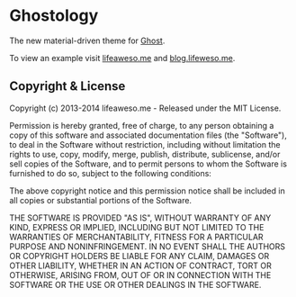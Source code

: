 # Ghostology

The new material-driven theme for [Ghost](http://github.com/tryghost/ghost/).

To view an example visit [lifeaweso.me](http://lifeaweso.me) and [blog.lifeweso.me](http://blog.lifeweso.me).

## Copyright & License

Copyright (c) 2013-2014 lifeaweso.me - Released under the MIT License.

Permission is hereby granted, free of charge, to any person obtaining a copy of this software and associated documentation files (the "Software"), to deal in the Software without restriction, including without limitation the rights to use, copy, modify, merge, publish, distribute, sublicense, and/or sell copies of the Software, and to permit persons to whom the Software is furnished to do so, subject to the following conditions:

The above copyright notice and this permission notice shall be included in all copies or substantial portions of the Software.

THE SOFTWARE IS PROVIDED "AS IS", WITHOUT WARRANTY OF ANY KIND, EXPRESS OR IMPLIED, INCLUDING BUT NOT LIMITED TO THE WARRANTIES OF MERCHANTABILITY, FITNESS FOR A PARTICULAR PURPOSE AND
NONINFRINGEMENT. IN NO EVENT SHALL THE AUTHORS OR COPYRIGHT HOLDERS BE LIABLE FOR ANY CLAIM, DAMAGES OR OTHER LIABILITY, WHETHER IN AN ACTION OF CONTRACT, TORT OR OTHERWISE, ARISING FROM, OUT OF OR IN CONNECTION WITH THE SOFTWARE OR THE USE OR OTHER DEALINGS IN THE SOFTWARE.
